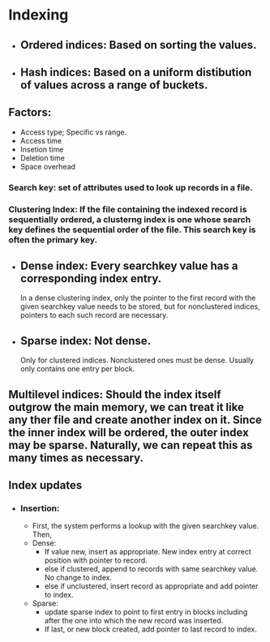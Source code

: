 # Indexing

- ## Ordered indices: Based on sorting the values.
- ## Hash indices: Based on a uniform distibution of values across a range of buckets.

## Factors:
- Access type; Specific vs range.
- Access time
- Insetion time
- Deletion time
- Space overhead

### Search key: set of attributes used to look up records in a file.

### Clustering Index: If the file containing the indexed record is sequentially ordered, a clusterng index is one whose search key defines the sequential order of the file. This search key is often the primary key.

- ## Dense index: Every searchkey value has a corresponding index entry. 
    In a dense clustering index, only the pointer to the first record with the given searchkey value needs to be stored, but for nonclustered indices, pointers to each such record are necessary.
- ## Sparse index: Not dense.
    Only for clustered indices. Nonclustered ones must be dense. Usually only contains one entry per block.

## Multilevel indices: Should the index itself outgrow the main memory, we can treat it like any ther file and create another index on it. Since the inner index will be ordered, the outer index may be sparse. Naturally, we can repeat this as many times as necessary.

## Index updates
- ### Insertion:
  - First, the system performs a lookup with the given searchkey value. Then,
  - Dense:
    - If value new, insert as appropriate. New index entry at correct position with pointer to record.
    - else if clustered, append to records with same searchkey value. No change to index.
    - else if unclustered, insert record as appropriate and add pointer to index.
  - Sparse:
    - update sparse index to point to first entry in blocks including after the one into which the new record was inserted. 
    - If last, or new block created, add pointer to last record to index.